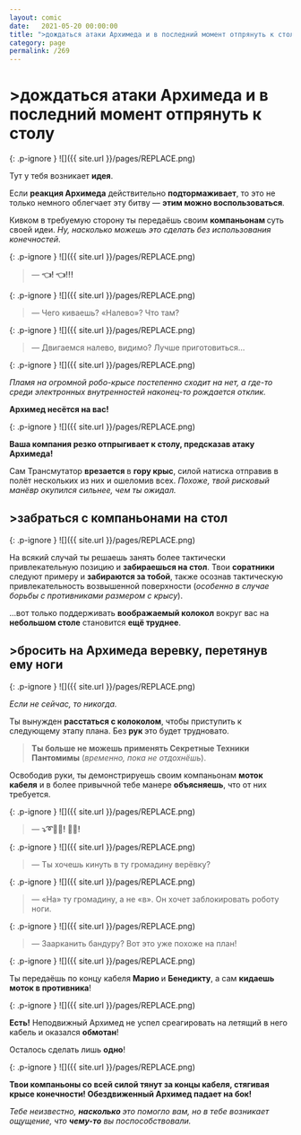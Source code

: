 ```yaml
---
layout: comic
date:   2021-05-20 00:00:00 
title: ">дождаться атаки Архимеда и в последний момент отпрянуть к столу"
category: page
permalink: /269
---
```

# >дождаться атаки Архимеда и в последний момент отпрянуть к столу

{: .p-ignore }
![]({{ site.url }}/pages/REPLACE.png)

Тут у тебя возникает <strong>идея</strong>.

Если <strong>реакция Архимеда</strong> действительно <strong>подтормаживает</strong>, то это не только немного облегчает эту битву — <strong>этим можно воспользоваться</strong>.

Кивком в требуемую сторону ты передаёшь своим <strong>компаньонам </strong>суть своей идеи. <em>Ну, насколько можешь это сделать без использования конечностей</em>.

{: .p-ignore }
![]({{ site.url }}/pages/REPLACE.png)

<blockquote>— <strong>👈! 👈!!!</strong></blockquote>

{: .p-ignore }
![]({{ site.url }}/pages/REPLACE.png)

<blockquote>— Чего киваешь? «Налево»? Что там?</blockquote>

{: .p-ignore }
![]({{ site.url }}/pages/REPLACE.png)

<blockquote>— Двигаемся налево, видимо? Лучше приготовиться...</blockquote>

{: .p-ignore }
![]({{ site.url }}/pages/REPLACE.png)

<em>Пламя на огромной робо-крысе постепенно сходит на нет, а где-то среди электронных внутренностей наконец-то рождается отклик.</em>

<strong>Архимед несётся на вас!</strong>

{: .p-ignore }
![]({{ site.url }}/pages/REPLACE.png)

<strong>Ваша компания резко отпрыгивает к столу, предсказав атаку Архимеда! </strong>

Сам Трансмутатор <strong>врезается </strong>в <strong>гору крыс</strong>, силой натиска отправив в полёт нескольких из них и ошеломив всех. <em>Похоже, твой рисковый манёвр окупился сильнее, чем ты ожидал.</em>

## >забраться с компаньонами на стол

{: .p-ignore }
![]({{ site.url }}/pages/REPLACE.png)

На всякий случай ты решаешь занять более тактически привлекательную позицию и <strong>забираешься на стол</strong>. Твои <strong>соратники </strong>следуют примеру и <strong>забираются за тобой</strong>, также осознав тактическую привлекательность возвышенной поверхности (<em>особенно в случае борьбы с противниками размером с крысу</em>).

…вот только поддерживать <strong>воображаемый колокол</strong> вокруг вас на <strong>небольшом столе</strong> становится <strong>ещё труднее</strong>.

## >бросить на Архимеда веревку, перетянув ему ноги

{: .p-ignore }
![]({{ site.url }}/pages/REPLACE.png)

<em>Если не сейчас, то никогда.</em>

Ты вынужден <strong>расстаться с колоколом</strong>, чтобы приступить к следующему этапу плана. Без <strong>рук </strong>это будет трудновато.

<blockquote><strong>Ты больше не можешь применять Секретные Техники Пантомимы</strong> (<em>временно, пока не отдохнёшь</em>).</blockquote>

Освободив руки, ты демонстрируешь своим компаньонам <strong>моток кабеля</strong> и в более привычной тебе манере <strong>объясняешь</strong>, что от них требуется.

{: .p-ignore }
![]({{ site.url }}/pages/REPLACE.png)

<blockquote>— <strong>⤵️➰🤖🐀! 🛑🦵!</strong></blockquote>

{: .p-ignore }
![]({{ site.url }}/pages/REPLACE.png)

<blockquote>— Ты хочешь кинуть в ту громадину верёвку?</blockquote>

{: .p-ignore }
![]({{ site.url }}/pages/REPLACE.png)

<blockquote>— «На» ту громадину, а не «в». Он хочет заблокировать роботу ноги.</blockquote>

{: .p-ignore }
![]({{ site.url }}/pages/REPLACE.png)

<blockquote>— Заарканить бандуру? Вот это уже похоже на план!</blockquote>

{: .p-ignore }
![]({{ site.url }}/pages/REPLACE.png)

Ты передаёшь по концу кабеля <strong>Марио </strong>и <strong>Бенедикту</strong>, а сам <strong>кидаешь моток в противника</strong>!

{: .p-ignore }
![]({{ site.url }}/pages/REPLACE.png)

<strong>Есть!</strong> Неподвижный Архимед не успел среагировать на летящий в него кабель и оказался <strong>обмотан</strong>!

Осталось сделать лишь <strong>одно</strong>!

{: .p-ignore }
![]({{ site.url }}/pages/REPLACE.png)

<strong>Твои компаньоны со всей силой тянут за концы кабеля, стягивая крысе конечности! Обездвиженный Архимед падает на бок!</strong>

<em>Тебе неизвестно, <strong>насколько </strong>это помогло вам, но в тебе возникает ощущение, что <strong>чему-то</strong> вы поспособствовали.</em>
